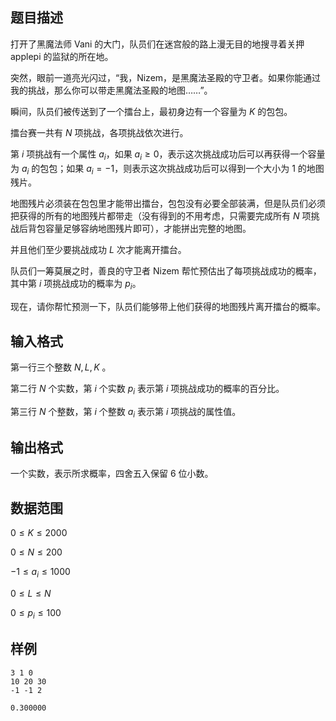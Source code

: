 ## 题目描述

打开了黑魔法师 Vani 的大门，队员们在迷宫般的路上漫无目的地搜寻着关押 applepi 的监狱的所在地。

突然，眼前一道亮光闪过，“我，Nizem，是黑魔法圣殿的守卫者。如果你能通过我的挑战，那么你可以带走黑魔法圣殿的地图……”。

瞬间，队员们被传送到了一个擂台上，最初身边有一个容量为 $K$ 的包包。

擂台赛一共有 $N$ 项挑战，各项挑战依次进行。

第 $i$ 项挑战有一个属性 $a_i$，如果 $a_i \geq 0$，表示这次挑战成功后可以再获得一个容量为 $a_i$ 的包包；如果 $a_i=−1$，则表示这次挑战成功后可以得到一个大小为 $1$ 的地图残片。

地图残片必须装在包包里才能带出擂台，包包没有必要全部装满，但是队员们必须把获得的所有的地图残片都带走（没有得到的不用考虑，只需要完成所有 $N$ 项挑战后背包容量足够容纳地图残片即可），才能拼出完整的地图。

并且他们至少要挑战成功 $L$ 次才能离开擂台。

队员们一筹莫展之时，善良的守卫者 Nizem 帮忙预估出了每项挑战成功的概率，其中第 $i$ 项挑战成功的概率为 $p_i%$。

现在，请你帮忙预测一下，队员们能够带上他们获得的地图残片离开擂台的概率。

## 输入格式

第一行三个整数 $N,L,K$
。

第二行 $N$ 个实数，第 $i$ 个实数 $p_i$ 表示第 $i$ 项挑战成功的概率的百分比。

第三行 $N$ 个整数，第 $i$ 个整数 $a_i$ 表示第 $i$ 项挑战的属性值。

## 输出格式

一个实数，表示所求概率，四舍五入保留 $6$ 位小数。

## 数据范围

$0 \leq K \leq 2000$

$0 \leq N \leq 200$

$-1 \leq a_i \leq 1000$

$0 \leq L \leq N$

$0 \leq p_i \leq 100$


## 样例

```input1
3 1 0
10 20 30
-1 -1 2
```

```output1
0.300000
```

